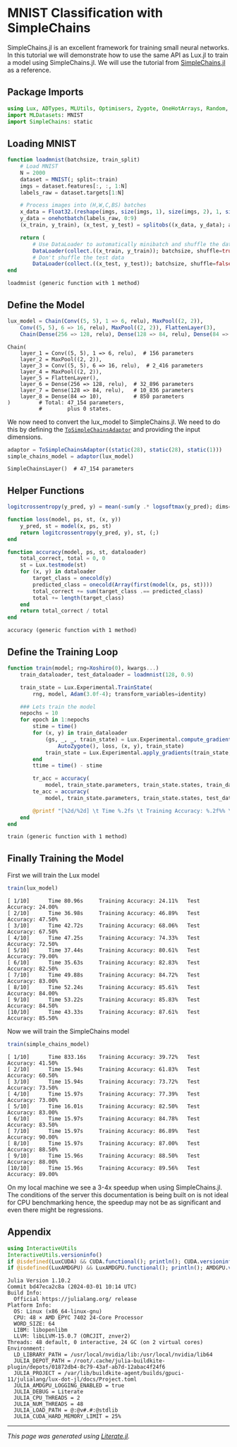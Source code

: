 


<a id='MNIST-Classification-with-SimpleChains'></a>

# MNIST Classification with SimpleChains


SimpleChains.jl is an excellent framework for training small neural networks. In this tutorial we will demonstrate how to use the same API as Lux.jl to train a model using SimpleChains.jl. We will use the tutorial from [SimpleChains.jl](https://pumasai.github.io/SimpleChains.jl/dev/examples/mnist/) as a reference.


<a id='Package-Imports'></a>

## Package Imports


```julia
using Lux, ADTypes, MLUtils, Optimisers, Zygote, OneHotArrays, Random, Statistics, Printf
import MLDatasets: MNIST
import SimpleChains: static
```


<a id='Loading-MNIST'></a>

## Loading MNIST


```julia
function loadmnist(batchsize, train_split)
    # Load MNIST
    N = 2000
    dataset = MNIST(; split=:train)
    imgs = dataset.features[:, :, 1:N]
    labels_raw = dataset.targets[1:N]

    # Process images into (H,W,C,BS) batches
    x_data = Float32.(reshape(imgs, size(imgs, 1), size(imgs, 2), 1, size(imgs, 3)))
    y_data = onehotbatch(labels_raw, 0:9)
    (x_train, y_train), (x_test, y_test) = splitobs((x_data, y_data); at=train_split)

    return (
        # Use DataLoader to automatically minibatch and shuffle the data
        DataLoader(collect.((x_train, y_train)); batchsize, shuffle=true),
        # Don't shuffle the test data
        DataLoader(collect.((x_test, y_test)); batchsize, shuffle=false))
end
```


```
loadmnist (generic function with 1 method)
```


<a id='Define-the-Model'></a>

## Define the Model


```julia
lux_model = Chain(Conv((5, 5), 1 => 6, relu), MaxPool((2, 2)),
    Conv((5, 5), 6 => 16, relu), MaxPool((2, 2)), FlattenLayer(3),
    Chain(Dense(256 => 128, relu), Dense(128 => 84, relu), Dense(84 => 10)))
```


```
Chain(
    layer_1 = Conv((5, 5), 1 => 6, relu),  # 156 parameters
    layer_2 = MaxPool((2, 2)),
    layer_3 = Conv((5, 5), 6 => 16, relu),  # 2_416 parameters
    layer_4 = MaxPool((2, 2)),
    layer_5 = FlattenLayer(),
    layer_6 = Dense(256 => 128, relu),  # 32_896 parameters
    layer_7 = Dense(128 => 84, relu),   # 10_836 parameters
    layer_8 = Dense(84 => 10),          # 850 parameters
)         # Total: 47_154 parameters,
          #        plus 0 states.
```


We now need to convert the lux_model to SimpleChains.jl. We need to do this by defining the [`ToSimpleChainsAdaptor`](../../api/Lux/switching_frameworks#Lux.ToSimpleChainsAdaptor) and providing the input dimensions.


```julia
adaptor = ToSimpleChainsAdaptor((static(28), static(28), static(1)))
simple_chains_model = adaptor(lux_model)
```


```
SimpleChainsLayer()  # 47_154 parameters
```


<a id='Helper-Functions'></a>

## Helper Functions


```julia
logitcrossentropy(y_pred, y) = mean(-sum(y .* logsoftmax(y_pred); dims=1))

function loss(model, ps, st, (x, y))
    y_pred, st = model(x, ps, st)
    return logitcrossentropy(y_pred, y), st, (;)
end

function accuracy(model, ps, st, dataloader)
    total_correct, total = 0, 0
    st = Lux.testmode(st)
    for (x, y) in dataloader
        target_class = onecold(y)
        predicted_class = onecold(Array(first(model(x, ps, st))))
        total_correct += sum(target_class .== predicted_class)
        total += length(target_class)
    end
    return total_correct / total
end
```


```
accuracy (generic function with 1 method)
```


<a id='Define-the-Training-Loop'></a>

## Define the Training Loop


```julia
function train(model; rng=Xoshiro(0), kwargs...)
    train_dataloader, test_dataloader = loadmnist(128, 0.9)

    train_state = Lux.Experimental.TrainState(
        rng, model, Adam(3.0f-4); transform_variables=identity)

    ### Lets train the model
    nepochs = 10
    for epoch in 1:nepochs
        stime = time()
        for (x, y) in train_dataloader
            (gs, _, _, train_state) = Lux.Experimental.compute_gradients(
                AutoZygote(), loss, (x, y), train_state)
            train_state = Lux.Experimental.apply_gradients(train_state, gs)
        end
        ttime = time() - stime

        tr_acc = accuracy(
            model, train_state.parameters, train_state.states, train_dataloader) * 100
        te_acc = accuracy(
            model, train_state.parameters, train_state.states, test_dataloader) * 100

        @printf "[%2d/%2d] \t Time %.2fs \t Training Accuracy: %.2f%% \t Test Accuracy: %.2f%%\n" epoch nepochs ttime tr_acc te_acc
    end
end
```


```
train (generic function with 1 method)
```


<a id='Finally-Training-the-Model'></a>

## Finally Training the Model


First we will train the Lux model


```julia
train(lux_model)
```


```
[ 1/10] 	 Time 80.96s 	 Training Accuracy: 24.11% 	 Test Accuracy: 24.00%
[ 2/10] 	 Time 36.98s 	 Training Accuracy: 46.89% 	 Test Accuracy: 47.50%
[ 3/10] 	 Time 42.72s 	 Training Accuracy: 68.06% 	 Test Accuracy: 67.50%
[ 4/10] 	 Time 47.25s 	 Training Accuracy: 74.33% 	 Test Accuracy: 72.50%
[ 5/10] 	 Time 37.44s 	 Training Accuracy: 80.61% 	 Test Accuracy: 79.00%
[ 6/10] 	 Time 35.63s 	 Training Accuracy: 82.83% 	 Test Accuracy: 82.50%
[ 7/10] 	 Time 49.88s 	 Training Accuracy: 84.72% 	 Test Accuracy: 83.00%
[ 8/10] 	 Time 52.24s 	 Training Accuracy: 85.61% 	 Test Accuracy: 84.00%
[ 9/10] 	 Time 53.22s 	 Training Accuracy: 85.83% 	 Test Accuracy: 84.50%
[10/10] 	 Time 43.33s 	 Training Accuracy: 87.61% 	 Test Accuracy: 85.50%

```


Now we will train the SimpleChains model


```julia
train(simple_chains_model)
```


```
[ 1/10] 	 Time 833.16s 	 Training Accuracy: 39.72% 	 Test Accuracy: 41.50%
[ 2/10] 	 Time 15.94s 	 Training Accuracy: 61.83% 	 Test Accuracy: 60.50%
[ 3/10] 	 Time 15.94s 	 Training Accuracy: 73.72% 	 Test Accuracy: 73.50%
[ 4/10] 	 Time 15.97s 	 Training Accuracy: 77.39% 	 Test Accuracy: 73.00%
[ 5/10] 	 Time 16.01s 	 Training Accuracy: 82.50% 	 Test Accuracy: 83.00%
[ 6/10] 	 Time 15.97s 	 Training Accuracy: 84.78% 	 Test Accuracy: 83.50%
[ 7/10] 	 Time 15.97s 	 Training Accuracy: 86.89% 	 Test Accuracy: 90.00%
[ 8/10] 	 Time 15.97s 	 Training Accuracy: 87.00% 	 Test Accuracy: 88.50%
[ 9/10] 	 Time 15.96s 	 Training Accuracy: 88.50% 	 Test Accuracy: 88.00%
[10/10] 	 Time 15.96s 	 Training Accuracy: 89.56% 	 Test Accuracy: 89.00%

```


On my local machine we see a 3-4x speedup when using SimpleChains.jl. The conditions of the server this documentation is being built on is not ideal for CPU benchmarking hence, the speedup may not be as significant and even there might be regressions.


<a id='Appendix'></a>

## Appendix


```julia
using InteractiveUtils
InteractiveUtils.versioninfo()
if @isdefined(LuxCUDA) && CUDA.functional(); println(); CUDA.versioninfo(); end
if @isdefined(LuxAMDGPU) && LuxAMDGPU.functional(); println(); AMDGPU.versioninfo(); end
```


```
Julia Version 1.10.2
Commit bd47eca2c8a (2024-03-01 10:14 UTC)
Build Info:
  Official https://julialang.org/ release
Platform Info:
  OS: Linux (x86_64-linux-gnu)
  CPU: 48 × AMD EPYC 7402 24-Core Processor
  WORD_SIZE: 64
  LIBM: libopenlibm
  LLVM: libLLVM-15.0.7 (ORCJIT, znver2)
Threads: 48 default, 0 interactive, 24 GC (on 2 virtual cores)
Environment:
  LD_LIBRARY_PATH = /usr/local/nvidia/lib:/usr/local/nvidia/lib64
  JULIA_DEPOT_PATH = /root/.cache/julia-buildkite-plugin/depots/01872db4-8c79-43af-ab7d-12abac4f24f6
  JULIA_PROJECT = /var/lib/buildkite-agent/builds/gpuci-11/julialang/lux-dot-jl/docs/Project.toml
  JULIA_AMDGPU_LOGGING_ENABLED = true
  JULIA_DEBUG = Literate
  JULIA_CPU_THREADS = 2
  JULIA_NUM_THREADS = 48
  JULIA_LOAD_PATH = @:@v#.#:@stdlib
  JULIA_CUDA_HARD_MEMORY_LIMIT = 25%

```


---


*This page was generated using [Literate.jl](https://github.com/fredrikekre/Literate.jl).*

